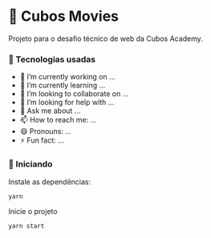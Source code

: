 # 🎥 Cubos Movies

Projeto para o desafio técnico de web da Cubos Academy.

### 🧩 Tecnologias usadas

- 🔭 I’m currently working on ...
- 🌱 I’m currently learning ...
- 👯 I’m looking to collaborate on ...
- 🤔 I’m looking for help with ...
- 💬 Ask me about ...
- 📫 How to reach me: ...
- 😄 Pronouns: ...
- ⚡ Fun fact: ...

###  🚀 Iniciando

Instale as dependências:

    yarn

Inicie o projeto

    yarn start
    

    

